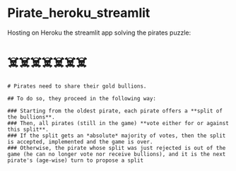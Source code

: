 # Pirate_heroku_streamlit
Hosting on Heroku the streamlit app solving the pirates puzzle:

# ☠️☠️☠️☠️☠️☠️☠️
    # Pirates need to share their gold bullions.

    ## To do so, they proceed in the following way:

    ### Starting from the oldest pirate, each pirate offers a **split of the bullions**.
    ### Then, all pirates (still in the game) **vote either for or against this split**.
    ### If the split gets an *absolute* majority of votes, then the split is accepted, implemented and the game is over.
    ### Otherwise, the pirate whose split was just rejected is out of the game (he can no longer vote nor receive bullions), and it is the next pirate's (age-wise) turn to propose a split

